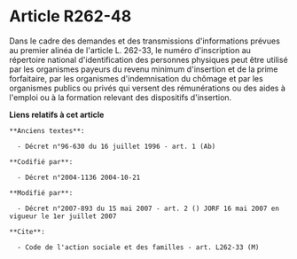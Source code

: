 # Article R262-48

Dans le cadre des demandes et des transmissions d'informations prévues au premier alinéa de l'article L. 262-33, le numéro
d'inscription au répertoire national d'identification des personnes physiques peut être utilisé par les organismes payeurs du
revenu minimum d'insertion et de la prime forfaitaire, par les organismes d'indemnisation du chômage et par les organismes
publics ou privés qui versent des rémunérations ou des aides à l'emploi ou à la formation relevant des dispositifs
d'insertion.

**Liens relatifs à cet article**

	**Anciens textes**:

	  - Décret n°96-630 du 16 juillet 1996 - art. 1 (Ab)

	**Codifié par**:

	  - Décret n°2004-1136 2004-10-21

	**Modifié par**:

	  - Décret n°2007-893 du 15 mai 2007 - art. 2 () JORF 16 mai 2007 en vigueur le 1er juillet 2007

	**Cite**:

	  - Code de l'action sociale et des familles - art. L262-33 (M)
